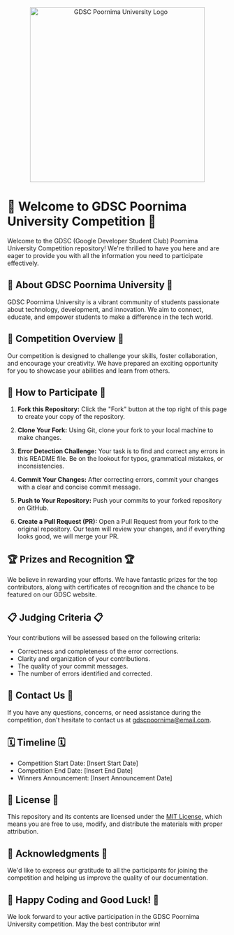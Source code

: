 <div align="center">
  <img src="https://www.iiitg.ac.in/uploads/2023/08/05/20e3b14ce6d06b96610a3e655648ec31.png" alt="GDSC Poornima University Logo" width="400">
</div>

# 🚀 Welcome to GDSC Poornima University Competition 🚀

Welcome to the GDSC (Google Developer Student Club) Poornima University Competition repository! We're thrilled to have you here and are eager to provide you with all the information you need to participate effectively.

## 🌟 About GDSC Poornima University 🌟

GDSC Poornima University is a vibrant community of students passionate about technology, development, and innovation. We aim to connect, educate, and empower students to make a difference in the tech world.

## 🎯 Competition Overview 🎯

Our competition is designed to challenge your skills, foster collaboration, and encourage your creativity. We have prepared an exciting opportunity for you to showcase your abilities and learn from others.

## 📝 How to Participate 📝

1. **Fork this Repository:** Click the "Fork" button at the top right of this page to create your copy of the repository.

2. **Clone Your Fork:** Using Git, clone your fork to your local machine to make changes.

3. **Error Detection Challenge:** Your task is to find and correct any errors in this README file. Be on the lookout for typos, grammatical mistakes, or inconsistencies.

4. **Commit Your Changes:** After correcting errors, commit your changes with a clear and concise commit message.

5. **Push to Your Repository:** Push your commits to your forked repository on GitHub.

6. **Create a Pull Request (PR):** Open a Pull Request from your fork to the original repository. Our team will review your changes, and if everything looks good, we will merge your PR.

## 🏆 Prizes and Recognition 🏆

We believe in rewarding your efforts. We have fantastic prizes for the top contributors, along with certificates of recognition and the chance to be featured on our GDSC website.

## 📋 Judging Criteria 📋

Your contributions will be assessed based on the following criteria:

- Correctness and completeness of the error corrections.
- Clarity and organization of your contributions.
- The quality of your commit messages.
- The number of errors identified and corrected.

## 📧 Contact Us 📧

If you have any questions, concerns, or need assistance during the competition, don't hesitate to contact us at [gdscpoornima@email.com](mailto:gdscpoornima@email.com).

## 🗓️ Timeline 🗓️

- Competition Start Date: [Insert Start Date]
- Competition End Date: [Insert End Date]
- Winners Announcement: [Insert Announcement Date]

## 📜 License 📜

This repository and its contents are licensed under the [MIT License](LICENSE), which means you are free to use, modify, and distribute the materials with proper attribution.

## 🙏 Acknowledgments 🙏

We'd like to express our gratitude to all the participants for joining the competition and helping us improve the quality of our documentation.

## 🚀 Happy Coding and Good Luck! 🚀

We look forward to your active participation in the GDSC Poornima University competition. May the best contributor win!
